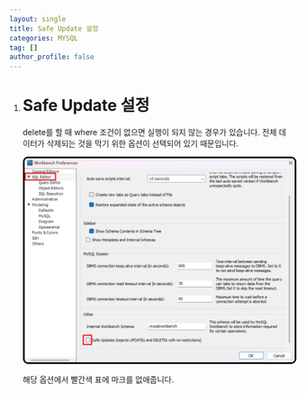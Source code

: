 ```yaml
---
layout: single
title: Safe Update 설정
categories: MYSQL
tag: []
author_profile: false
---
```

 
1. # Safe Update 설정

   delete를 할 때 where 조건이 없으면 실행이 되지 않는 경우가 있습니다. 전체 데이터가 삭제되는 것을 막기 위한 옵션이 선택되어 있기 때문입니다.

    <img src="../../imgs/mysql/safe_updates.png" style="border:3px solid black;border-radius:9px;width:800px">  

    해당 옵션에서 빨간색 표에 마크를 없애줍니다.   